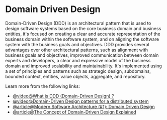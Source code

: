 # Domain Driven Design

Domain-Driven Design (DDD) is an architectural pattern that is used to design software systems based on the core business domain and business entities, it's focused on creating a clear and accurate representation of the business domain within the software system, and on aligning the software system with the business goals and objectives. DDD provides several advantages over other architectural patterns, such as alignment with business goals and objectives, improved communication between domain experts and developers, a clear and expressive model of the business domain and improved scalability and maintainability. It's implemented using a set of principles and patterns such as strategic design, subdomains, bounded context, entities, value objects, aggregate, and repository.

Learn more from the following links:

- [@video@What is DDD (Domain-Driven Design) ?](https://www.youtube.com/watch?v=Tnecs_7OT74)
- [@video@Domain-Driven Design patterns for a distributed system](https://www.youtube.com/watch?v=i3d_jzpf0gE)
- [@article@Modern Software Architecture (#1): Domain Driven Design](https://medium.com/modern-software-architecture/modern-software-architecture-1-domain-driven-design-f06fad8695f9)
- [@article@The Concept of Domain-Driven Design Explained](https://medium.com/microtica/the-concept-of-domain-driven-design-explained-3184c0fd7c3f)
